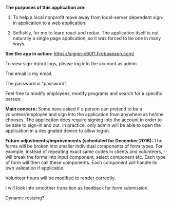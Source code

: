 <b>The purposes of this application are:</b>

  1) To help a local nonprofit move away from local-server dependent sign-in application to a web application.
  
  2) Selfishly, for me to learn react and redux. 
  The application itself is not naturally a single page application, so it was forced to be one in many ways.

<b>See the app in action:</b> https://signin-c60f1.firebaseapp.com/

  To view sign-in/out logs, please log into the account as admin. 
  
  The email is my email. 
  
  The password is "password".
  
  Feel free to modify employees, modify programs and search for a specific person.

<b>Main concern:</b> Some have asked if a person can pretend to be a volunteer/employee and sign into the application from anywhere as he/she chooses. 
The application does require signing into the account in order to be able to sign-in and out. In practice, only admin will be able to open the application in a designated device to allow log-in.

<b>Future adjustments/improvements (scheduled for December 2016):</b>
  The forms will be broken into smaller individual components of form types.
  For example, instead of repeating exact same codes in clients and volunteers, 
  I will break the forms into input component, select component etc. Each type of form will then call these components.
  Each component will handle its own validation if applicable.
  
  Volunteer hours will be modified to render correctly.
  
  I will look into smoother transition as feedback for form submission.
  
  Dynamic resizing? 
